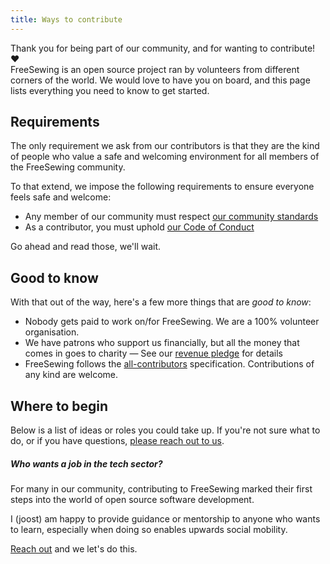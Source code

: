 ```yaml
---
title: Ways to contribute
---
```


Thank you for being part of our community, and for wanting to contribute! ❤️  
FreeSewing is an open source project ran by volunteers from different corners of the world.
We would love to have you on board, and this page lists everything you need to know to get started.

## Requirements

The only requirement we ask from our contributors is that they are the kind of people who
value a safe and welcoming environment for all members of the FreeSewing community.

To that extend, we impose the following requirements to ensure everyone feels safe and welcome:

- Any member of our community must respect [our community standards](https://freesewing.org/docs/about/community-standards/)
- As a contributor, you must uphold [our Code of Conduct](/guides/code-of-conduct/)

Go ahead and read those, we'll wait.

## Good to know

With that out of the way, here's a few more things that are _good to know_:

- Nobody gets paid to work on/for FreeSewing. We are a 100% volunteer organisation.
- We have patrons who support us financially, but all the money that comes in goes to charity —
  See our [revenue pledge](https://freesewing.org/docs/about/pledge/) for details
- FreeSewing follows the [all-contributors](https://allcontributors.org/) specification.
  Contributions of any kind are welcome.

## Where to begin

Below is a list of ideas or roles you could take up.
If you're not sure what to do, or if you have questions, [please reach out to
us](https://discord.freesewing.org/).

<ReadMore />

<Comment by="joost">

##### Who wants a job in the tech sector?

For many in our community, contributing to FreeSewing marked their
first steps into the world of open source software development.

I (joost) am happy to provide guidance or mentorship to anyone who
wants to learn, especially when doing so enables upwards social mobility.

[Reach out](https://discord.freesewing.org/) and we let's do this.

</Comment>
